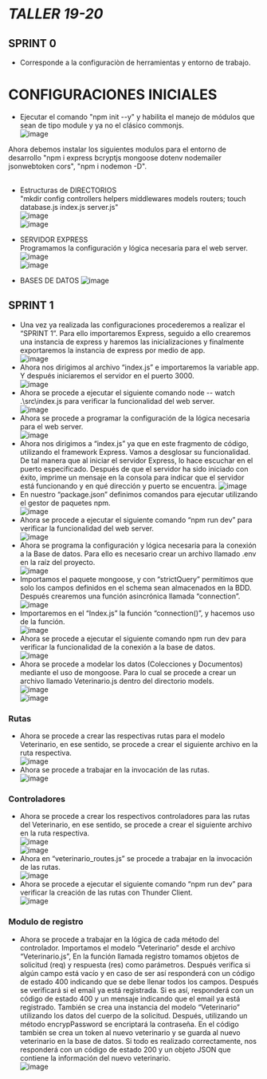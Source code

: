 # _TALLER 19-20_ <br>

## SPRINT 0 <br>
- Corresponde a la configuraciòn  de herramientas  y entorno de trabajo.  <br>

# CONFIGURACIONES INICIALES <br>
* Ejecutar el comando  "npm init --y"  y habilita el manejo de módulos que sean de tipo module y ya no el clásico commonjs. <br>
![image](https://github.com/SandovalBrandon1027/veterinaria/assets/117743538/78f84cfb-76a6-4ea4-b74c-46d198a08c98) <br>

Ahora debemos instalar los siguientes modulos para el entorno de desarrollo "npm i express bcryptjs mongoose dotenv nodemailer jsonwebtoken cors", "npm i nodemon -D". <br>
<br>
- Estructuras de DIRECTORIOS <br>
"mkdir config controllers helpers middlewares models routers; touch database.js index.js server.js" <br>
![image](https://github.com/SandovalBrandon1027/veterinaria/assets/117743538/434f3750-1f52-4d0e-b9a2-314251d5c68f) <br>
![image](https://github.com/SandovalBrandon1027/veterinaria/assets/117743538/4183f405-6da0-4703-8a9d-8aba1e761892) <br>

- SERVIDOR EXPRESS <br>
Programamos la configuración y lógica necesaria para el web server. <br>
![image](https://github.com/SandovalBrandon1027/veterinaria/assets/117743538/ff5ef08f-7a52-4cf2-a28f-466a8a4a09da) <br>
![image](https://github.com/SandovalBrandon1027/veterinaria/assets/117743538/ff17c3b4-946e-4af5-9e02-6331111f0b8a) <br>

- BASES DE DATOS
![image](https://github.com/SandovalBrandon1027/veterinaria/assets/117743538/572cbd56-44c5-4223-bd6e-5f31d14f5186)

## SPRINT 1 <br>

- Una vez ya realizada las configuraciones procederemos a realizar el “SPRINT 1”. Para ello importaremos Express, seguido a ello crearemos una instancia de express y haremos las inicializaciones y finalmente exportaremos la instancia de express por medio de app. <br>
![image](https://github.com/SandovalBrandon1027/veterinaria/assets/117743120/b51745d9-08c0-4c27-bac7-6ce5b3750d39) <br>
- Ahora nos dirigimos al archivo “index.js” e importaremos la variable app. Y después iniciaremos el servidor en el puerto 3000. <br>
![image](https://github.com/SandovalBrandon1027/veterinaria/assets/117743120/ed1e55c2-0a45-4c6b-9809-25b6c5049962) <br>
- Ahora se procede a ejecutar el siguiente comando node -- watch  .\src\index.js para verificar la funcionalidad del web server. <br>
![image](https://github.com/SandovalBrandon1027/veterinaria/assets/117743120/6d9cff49-fc15-4ef5-a310-cfbc4717aec8) <br>
- Ahora se procede a programar la configuración de la lógica necesaria para el web server. <br>
![image](https://github.com/SandovalBrandon1027/veterinaria/assets/117743120/71014ba1-027e-46c5-b8b2-cbe9d960e72f) <br>
- Ahora nos dirigimos a “index.js” ya que en este fragmento de código, utilizando el framework Express. Vamos a desglosar su funcionalidad. De tal manera que al iniciar el servidor Express, lo hace escuchar en el puerto especificado. Después de que el servidor ha sido iniciado con éxito, imprime un mensaje en la consola para indicar que el servidor está funcionando y en qué dirección y puerto se encuentra.
![image](https://github.com/SandovalBrandon1027/veterinaria/assets/117743120/47687652-5acb-444e-88a7-5f91569cc608) <br>
- En nuestro “package.json” definimos comandos para ejecutar utilizando el gestor de paquetes npm. <br>
![image](https://github.com/SandovalBrandon1027/veterinaria/assets/117743120/a27a98fd-ad83-4e05-bf1a-d8607f788969) <br>
- Ahora se procede a ejecutar el siguiente comando  “npm run dev” para verificar la funcionalidad del web server. <br>
![image](https://github.com/SandovalBrandon1027/veterinaria/assets/117743120/0f174cc2-0715-4b3a-be70-7f15aa96fd24) <br>
- Ahora se programa la configuración y lógica necesaria para la conexión a la Base de datos. Para ello es necesario crear un archivo llamado .env en la raíz del proyecto. <br>
![image](https://github.com/SandovalBrandon1027/veterinaria/assets/117743120/3bf6d70e-aabf-43ef-89d3-c8e856a68997) <br>
- Importamos el paquete mongoose, y con “strictQuery” permitimos que solo los campos definidos en el schema sean almacenados en la BDD. Después crearemos una función asincrónica llamada  “connection”. <br>
![image](https://github.com/SandovalBrandon1027/veterinaria/assets/117743120/6648be8f-6d15-4129-af70-51db88e9ee23) <br>
- Importaremos en el “Index.js” la función “connection()”, y hacemos uso de la función. <br>
![image](https://github.com/SandovalBrandon1027/veterinaria/assets/117743120/dca21fd0-5f25-4be3-ae8f-20acc585a142) <br>
- Ahora se procede a ejecutar el siguiente comando  npm run dev para verificar la funcionalidad de la conexión a la base de datos. <br>
![image](https://github.com/SandovalBrandon1027/veterinaria/assets/117743120/97b5f4e2-2d68-4057-a4be-15edef6500f1) <br>
- Ahora se procede a modelar los datos (Colecciones y Documentos) mediante el uso de mongoose. Para lo cual se procede a crear un archivo llamado Veterinario.js dentro del directorio models. <br>
![image](https://github.com/SandovalBrandon1027/veterinaria/assets/117743120/0433d73e-2e4d-49c7-9915-60f7d8088367) <br>
![image](https://github.com/SandovalBrandon1027/veterinaria/assets/117743120/23c4bebd-c3dc-495a-a14a-55043252ace2) <br>
### Rutas
- Ahora se procede a crear las respectivas rutas para el modelo Veterinario, en ese sentido, se procede a crear el siguiente archivo en la ruta respectiva. <br>
![image](https://github.com/SandovalBrandon1027/veterinaria/assets/117743120/c9bbae3a-dcd9-47bb-b322-1b82db803004) <br>
- Ahora se procede a trabajar en la invocación de las rutas. <br>
![image](https://github.com/SandovalBrandon1027/veterinaria/assets/117743120/031cefc5-9da1-49d1-a366-9d58a59e1188) <br>
### Controladores
- Ahora se procede a crear los respectivos controladores para las rutas del Veterinario, en ese sentido, se procede a crear el siguiente archivo en la ruta respectiva. <br>
![image](https://github.com/SandovalBrandon1027/veterinaria/assets/117743120/22a8c143-b885-4d47-80b6-49213738e0c9) <br>
![image](https://github.com/SandovalBrandon1027/veterinaria/assets/117743120/165fff81-88ca-4d27-90bd-5c2abef2dce8) <br>
- Ahora en “veterinario_routes.js” se procede a trabajar en la invocación de las rutas. <br>
![image](https://github.com/SandovalBrandon1027/veterinaria/assets/117743120/9066892b-eb7a-479e-93dc-56c743820813) <br>
- Ahora se procede a ejecutar el siguiente comando “npm run dev” para verificar la creación de las rutas con Thunder Client. <br>
![image](https://github.com/SandovalBrandon1027/veterinaria/assets/117743120/db86abf7-9c10-49c8-8055-d6c5b9b2c32d) <br>
### Modulo de registro
- Ahora se procede a trabajar en la lógica de cada método del controlador. Importamos el modelo “Veterinario” desde el archivo “Veterinario.js”, En la función llamada registro tomamos objetos de solicitud (req) y respuesta (res) como parámetros. Después verifica si algún campo está vacío y en caso de ser así responderá con un código de estado 400 indicando que se debe llenar todos los campos. Después se verificará si el email ya está registrada. Si es así, responderá con un código de estado 400 y un mensaje indicando que el email ya está registrado. También se crea una instancia del modelo “Veterinario” utilizando los datos del cuerpo de la solicitud. Después,  utilizando un método encrypPassword se encriptará la contraseña.
En el código también se crea un token al nuevo veterinario y se guarda al nuevo veterinario en la base de datos. Si todo es realizado correctamente, nos responderá con un código de estado 200 y un objeto JSON que contiene la información del nuevo veterinario. <br>
![image](https://github.com/SandovalBrandon1027/veterinaria/assets/117743120/611bfed1-22e1-4313-9065-ed59725c2720)














